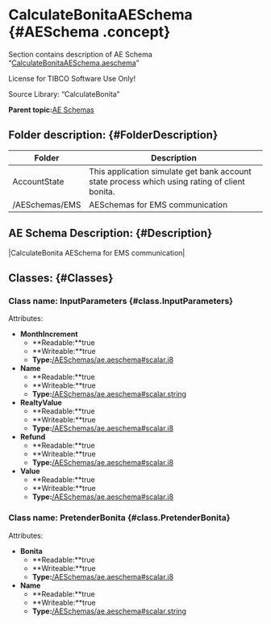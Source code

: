 # CalculateBonitaAESchema {#AESchema .concept}

Section contains description of AE Schema “[CalculateBonitaAESchema.aeschema](CalculateBonitaAESchema.aeschema)”

License for TIBCO Software Use Only!

Source Library: “CalculateBonita”

**Parent topic:**[AE Schemas](../../../../projects/AccountState/common/aeschema.md)

## Folder description: {#FolderDescription}

|Folder|Description|
|------|-----------|
|AccountState|This application simulate get bank account state process which using rating of client bonita.|
|/AESchemas/EMS|AESchemas for EMS communication|

## AE Schema Description: {#Description}

|CalculateBonita AESchema for EMS communication|

## Classes: {#Classes}

### Class name: InputParameters {#class.InputParameters}

Attributes:

-   **MonthIncrement**
    -   **Readable:**true
    -   **Writeable:**true
    -   **Type:**[/AESchemas/ae.aeschema\#scalar.i8](../ae.aeschema.md#)
-   **Name**
    -   **Readable:**true
    -   **Writeable:**true
    -   **Type:**[/AESchemas/ae.aeschema\#scalar.string](../ae.aeschema.md#)
-   **RealtyValue**
    -   **Readable:**true
    -   **Writeable:**true
    -   **Type:**[/AESchemas/ae.aeschema\#scalar.i8](../ae.aeschema.md#)
-   **Refund**
    -   **Readable:**true
    -   **Writeable:**true
    -   **Type:**[/AESchemas/ae.aeschema\#scalar.i8](../ae.aeschema.md#)
-   **Value**
    -   **Readable:**true
    -   **Writeable:**true
    -   **Type:**[/AESchemas/ae.aeschema\#scalar.i8](../ae.aeschema.md#)

### Class name: PretenderBonita {#class.PretenderBonita}

Attributes:

-   **Bonita**
    -   **Readable:**true
    -   **Writeable:**true
    -   **Type:**[/AESchemas/ae.aeschema\#scalar.i8](../ae.aeschema.md#)
-   **Name**
    -   **Readable:**true
    -   **Writeable:**true
    -   **Type:**[/AESchemas/ae.aeschema\#scalar.string](../ae.aeschema.md#)

